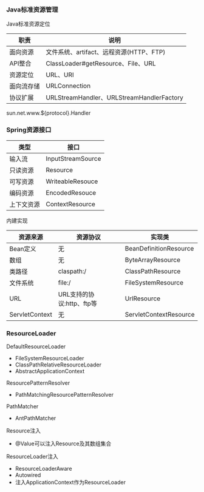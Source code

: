 ### Java标准资源管理

Java标准资源定位

| 职责       | 说明                                      |
| ---------- | ----------------------------------------- |
| 面向资源   | 文件系统、artifact、远程资源(HTTP、FTP)   |
| API整合    | ClassLoader#getResource、File、URL        |
| 资源定位   | URL、URI                                  |
| 面向流存储 | URLConnection                             |
| 协议扩展   | URLStreamHandler、URLStreamHandlerFactory |

sun.net.www.${protocol}.Handler

### Spring资源接口

| 类型       | 接口              |
| ---------- | ----------------- |
| 输入流     | InputStreamSource |
| 只读资源   | Resource          |
| 可写资源   | WriteableResouce  |
| 编码资源   | EncodedResouce    |
| 上下文资源 | ContextResource   |

内建实现

| 资源来源       | 资源协议                  | 实现类                 |
| -------------- | ------------------------- | ---------------------- |
| Bean定义       | 无                        | BeanDefinitionResource |
| 数组           | 无                        | ByteArrayResource      |
| 类路径         | claspath:/                | ClassPathResource      |
| 文件系统       | file:/                    | FileSystemResource     |
| URL            | URL支持的协议:http、ftp等 | UrlResource            |
| ServletContext | 无                        | ServletContextResource |

### ResourceLoader

DefaultResourceLoader

* FileSystemResourceLoader
* ClassPathRelativeResourceLoader
* AbstractApplicationContext

ResourcePatternResolver

* PathMatchingResourcePatternResolver

PathMatcher

* AntPathMatcher

Resource注入

* @Value可以注入Resource及其数组集合

ResourceLoader注入

* ResourceLoaderAware
* Autowired
* 注入ApplicationContext作为ResourceLoader


